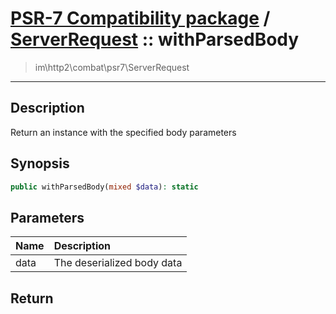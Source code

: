 # [PSR-7 Compatibility package](combat.md) / [ServerRequest](combat-ServerRequest.md) :: withParsedBody
 > im\http2\combat\psr7\ServerRequest
____

## Description
Return an instance with the specified body parameters

## Synopsis
```php
public withParsedBody(mixed $data): static
```

## Parameters
| Name | Description |
| :--- | :---------- |
| data | The deserialized body data |

## Return

